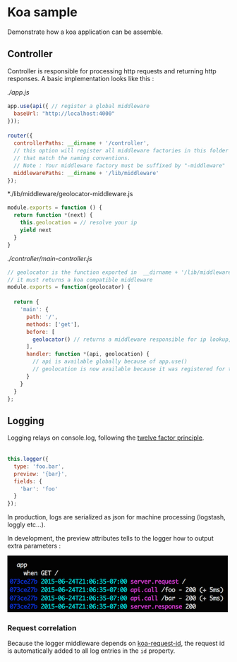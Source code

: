 # Koa sample

Demonstrate how a koa application can be assemble.

## Controller

Controller is responsible for processing http requests and returning http responses.
A basic implementation looks like this :

*./app.js*

```js
app.use(api({ // register a global middleware
  baseUrl: "http://localhost:4000"
}));

router({
  controllerPaths: __dirname + '/controller',
  // this option will register all middleware factories in this folder
  // that match the naming conventions.
  // Note : Your middleware factory must be suffixed by "-middleware"
  middlewarePaths: __dirname + '/lib/middleware' 
});
```

*./lib/middleware/geolocator-middleware.js

```js
module.exports = function () {
  return function *(next) {
    this.geolocation = // resolve your ip
    yield next
  }
}
```

*./controller/main-controller.js*

```js
// geolocator is the function exported in  __dirname + '/lib/middleware/geolocator-middleware'
// it must returns a koa compatible middleware
module.exports = function(geolocator) {

  return {
    'main': {
      path: '/',
      methods: ['get'],
      before: [
        geolocator() // returns a middleware responsible for ip lookup,
      ],
      handler: function *(api, geolocation) {
        // api is available globally because of app.use()
        // geolocation is now available because it was registered for this route
      }
    }
  }
};
```


## Logging

Logging relays on console.log, following the [twelve factor principle](http://12factor.net/logs).

```js

this.logger({
  type: 'foo.bar',
  preview: '{bar}',
  fields: {
    'bar': 'foo'
  }
});
```

In production, logs are serialized as json for machine processing (logstash, loggly etc...).

In development, the preview attributes tells to the logger how to output extra parameters :

![](https://github.com/dstendardi/koa-sample/blob/master/doc/img/logging.png)


### Request correlation

Because the logger middleware depends on [koa-request-id](https://github.com/segmentio/koa-request-id), the request id is automatically
added to all log entries in the `id` property.



